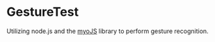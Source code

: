 # GestureTest
Utilizing node.js and the [myoJS](https://github.com/logotype/MyoJS) library to perform gesture recognition.
